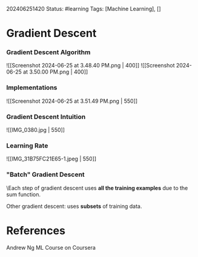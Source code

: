 202406251420
Status: #learning 
Tags: [Machine Learning], []
# Gradient Descent
### Gradient Descent Algorithm

![[Screenshot 2024-06-25 at 3.48.40 PM.png  | 400]]
 ![[Screenshot 2024-06-25 at 3.50.00 PM.png | 400]]
### Implementations

![[Screenshot 2024-06-25 at 3.51.49 PM.png | 550]]
### Gradient Descent Intuition

![[IMG_0380.jpg | 550]]
### Learning Rate

![[IMG_31B75FC21E65-1.jpeg | 550]]

### "Batch" Gradient Descent

\Each step of gradient descent uses **all the training examples** due to the sum function.

Other gradient descent: uses **subsets** of training data.
# References

Andrew Ng ML Course on Coursera